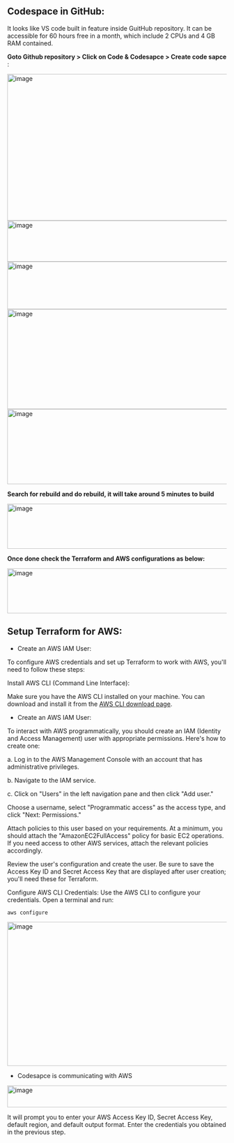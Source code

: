 ## Codespace in GitHub:

 It looks like VS code built in feature inside GuitHub repository. It can be accessible for 60 hours free in a month, which include 2 CPUs and 4 GB RAM contained.

**Goto Github repository > Click on Code & Codesapce > Create code sapce** :

<img width="571" height="336" alt="image" src="https://github.com/user-attachments/assets/b838291c-55cb-4aed-878f-1ca8e6576a76" />


<img width="761" height="94" alt="image" src="https://github.com/user-attachments/assets/6672284f-022b-4d70-a775-a4e24a0d7b4e" />
<img width="748" height="109" alt="image" src="https://github.com/user-attachments/assets/829b7512-0df8-44d3-913b-a0d5c2afc99d" />
<img width="761" height="229" alt="image" src="https://github.com/user-attachments/assets/56cf8dd8-6cf1-4e32-80bc-e177b62ca785" />
<img width="758" height="172" alt="image" src="https://github.com/user-attachments/assets/1024a4b7-01cc-410d-af83-4938ecc05625" />

**Search for rebuild and do rebuild, it will take around 5 minutes to build**

<img width="822" height="103" alt="image" src="https://github.com/user-attachments/assets/e7cde2dc-c6ff-4d9d-9a46-3ce9dc7624ce" />

**Once done check the Terraform and AWS configurations as below:**

<img width="822" height="103" alt="image" src="https://github.com/user-attachments/assets/d1b09e85-693c-4d0d-9ace-7e9829754d15" />

## Setup Terraform for AWS:

- Create an AWS IAM User:

 To configure AWS credentials and set up Terraform to work with AWS, you'll need to follow these steps:

 Install AWS CLI (Command Line Interface):

 Make sure you have the AWS CLI installed on your machine. You can download and install it from the [AWS CLI download page](https://aws.amazon.com/cli/).

- Create an AWS IAM User:

To interact with AWS programmatically, you should create an IAM (Identity and Access Management) user with appropriate permissions. Here's how to create one:

a. Log in to the AWS Management Console with an account that has administrative privileges.

b. Navigate to the IAM service.

c. Click on "Users" in the left navigation pane and then click "Add user."

Choose a username, select "Programmatic access" as the access type, and click "Next: Permissions."

Attach policies to this user based on your requirements. At a minimum, you should attach the "AmazonEC2FullAccess" policy for basic EC2 operations. If you need access to other AWS services, attach the relevant policies accordingly.

Review the user's configuration and create the user. Be sure to save the Access Key ID and Secret Access Key that are displayed after user creation; you'll need these for Terraform.

Configure AWS CLI Credentials:
Use the AWS CLI to configure your credentials. Open a terminal and run:
```
aws configure
```

<img width="852" height="330" alt="image" src="https://github.com/user-attachments/assets/4ef6ca36-e748-491d-a5a4-73995703ee41" />

- Codesapce is communicating with AWS
<img width="862" height="50" alt="image" src="https://github.com/user-attachments/assets/19af74b5-aca4-4685-a61b-171c23c0584f" />


It will prompt you to enter your AWS Access Key ID, Secret Access Key, default region, and default output format. Enter the credentials you obtained in the previous step.








